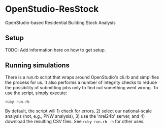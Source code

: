 OpenStudio-ResStock
===================

OpenStudio-based Residential Building Stock Analysis

## Setup

TODO: Add information here on how to get setup.

## Running simulations

There is a run.rb script that wraps around OpenStudio's cli.rb and simplifies the process for us. It also performs a number of integrity checks to reduce the possibility of submitting jobs only to find out something went wrong. To use the script, simply execute:

```ruby run.rb```

By default, the script will 1) check for errors, 2) select our national-scale analysis (not, e.g., PNW analysis), 3) use the 'nrel24b' server, and 4) download the resulting CSV files. See `ruby run.rb -h` for other uses.
